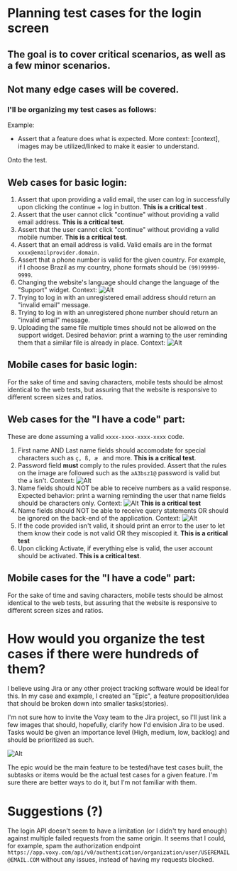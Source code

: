# Planning test cases for the login screen

## The goal is to cover critical scenarios, as well as a few minor scenarios.
## Not many edge cases will be covered.
### I'll be organizing my test cases as follows: 

Example: 
- Assert that a feature does what is expected. More context: [context], images may be utilized/linked to make it easier to understand.


Onto the test.

## Web cases for basic login: 

1. Assert that upon providing a valid email, the user can log in successfully upon clicking the continue + log in button. **This is a critical test** .
1. Assert that the user cannot click "continue" without providing a valid email address.  **This is a critical test**.
2. Assert that the user cannot click "continue" without providing a valid mobile number. **This is a critical test**.
2. Assert that an email address is valid. Valid emails are in the format ```xxxx@emailprovider.domain```.
4. Assert that a phone number is valid for the given country. For example, if I choose Brazil as my country, phone formats should be ```(99)99999-9999```. 
4. Changing the website's language should change the language of the "Support" widget. Context: ![Alt](/supportLanguage.png "Image explaining the undesired behavior.")
5. Trying to log in with an unregistered email address should return an "invalid email" message.
6. Trying to log in with an unregistered phone number should return an "invalid email" message.
7. Uploading the same file multiple times should not be allowed on the support widget. Desired behavior: print a warning to the user reminding them that a similar file is already in place. Context: ![Alt](/multipleFiles.png "Image explaining the undesired behavior.")

## Mobile cases for basic login: 

For the sake of time and saving characters, mobile tests should be almost identical to the web tests, but assuring that the website is responsive to different screen sizes and ratios. 



## Web cases for the "I have a code" part:

These are done assuming a valid ``` xxxx-xxxx-xxxx-xxxx ``` code.

1. First name AND Last name fields should accomodate for special characters such as ```ç, ß, æ ``` and more. **This is a critical test**.
2. Password field **must** comply to the rules provided. Assert that the rules on the image are followed such as the ```aA3bsz1@``` password is valid but the ```a``` isn't. Context: ![Alt](/password.png "Password field ruleset")
2. Name fields should NOT be able to receive numbers as a valid response. Expected behavior: print a warning reminding the user that name fields should be characters only. Context: ![Alt](/numbersnames.png "Numbers on name fields should not be allowed.") **This is a critical test**
2. Name fields should NOT be able to receive query statements OR should be ignored on the back-end of the application. Context: ![Alt](/sql.png "SQL query on name fields")
3. If the code provided isn't valid, it should print an error to the user to let them know their code is not valid OR they miscopied it. **This is a critical test**
3. Upon clicking Activate, if everything else is valid, the user account should be activated. **This is a critical test**.


## Mobile cases for the "I have a code" part:

For the sake of time and saving characters, mobile tests should be almost identical to the web tests, but assuring that the website is responsive to different screen sizes and ratios. 





# How would you organize the test cases if there were hundreds of them?

I believe using Jira or any other project tracking software would be ideal for this. In my case and example, I created an "Epic", a feature proposition/idea that should be broken down into smaller tasks(stories).

I'm not sure how to invite the Voxy team to the Jira project, so I'll just link a few images that should, hopefully, clarify how I'd envision Jira to be used. Tasks would be given an importance level (High, medium, low, backlog) and should be prioritized as such.

![Alt](/Jira.png "Example of a Jira structure")

The epic would be the main feature to be tested/have test cases built, the subtasks or items would be the actual test cases for a given feature. I'm sure there are better ways to do it, but I'm not familiar with them.



# Suggestions (?)

The login API doesn't seem to have a limitation (or I didn't try hard enough) against multiple failed requests from the same origin. It seems that I could, for example, spam the authorization endpoint ``` https://app.voxy.com/api/v0/authentication/organization/user/USEREMAIL@EMAIL.COM ``` without any issues, instead of having my requests blocked.

